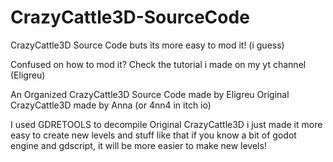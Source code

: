 # CrazyCattle3D-SourceCode

CrazyCattle3D Source Code buts its more easy to mod it! (i guess)

Confused on how to mod it?
Check the tutorial i made on my yt channel (Eligreu) 

An Organized CrazyCattle3D Source Code
      made by Eligreu
  Original CrazyCattle3D 
      made by Anna
    (or 4nn4 in itch io)

I used GDRETOOLS to decompile Original CrazyCattle3D
i just made it more easy to create new levels and stuff like that
if you know a bit of godot engine and gdscript, it will be more easier to make new levels!
